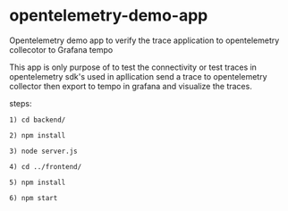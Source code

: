 # opentelemetry-demo-app
Opentelemetry demo app to verify  the trace application to opentelemetry collecotor to Grafana tempo

This app is only purpose of to test the connectivity or test traces in opentelemetry sdk's used in apllication send a trace to opentelemetry collector then export to tempo in grafana and visualize the traces.

steps:

    1) cd backend/
    
    2) npm install
    
    3) node server.js
    
    4) cd ../frontend/
    
    5) npm install
    
    6) npm start

